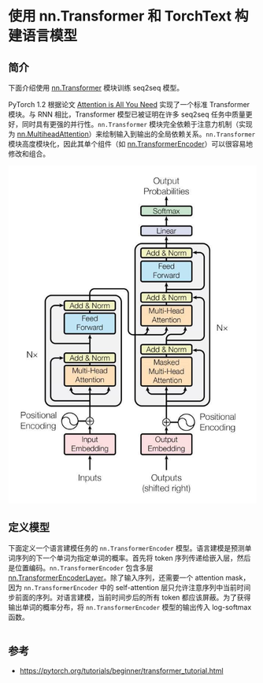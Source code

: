 # 使用 nn.Transformer 和 TorchText 构建语言模型

## 简介

下面介绍使用 [nn.Transformer](https://pytorch.org/docs/stable/generated/torch.nn.Transformer.html) 模块训练 seq2seq 模型。

PyTorch 1.2 根据论文 [Attention is All You Need](https://arxiv.org/pdf/1706.03762.pdf) 实现了一个标准 Transformer 模块。与 RNN 相比，Transformer 模型已被证明在许多 seq2seq 任务中质量更好，同时具有更强的并行性。`nn.Transformer` 模块完全依赖于注意力机制（实现为 [nn.MultiheadAttention](https://pytorch.org/docs/stable/generated/torch.nn.MultiheadAttention.html)）来绘制输入到输出的全局依赖关系。`nn.Transformer` 模块高度模块化，因此其单个组件（如 [nn.TransformerEncoder](https://pytorch.org/docs/stable/generated/torch.nn.TransformerEncoder.html)）可以很容易地修改和组合。

![](images/2022-11-08-18-33-57.png)

## 定义模型

下面定义一个语言建模任务的 `nn.TransformerEncoder` 模型。语言建模是预测单词序列的下一个单词为指定单词的概率。首先将 token 序列传递给嵌入层，然后是位置编码。`nn.TransformerEncoder` 包含多层 [nn.TransformerEncoderLayer](https://pytorch.org/docs/stable/generated/torch.nn.TransformerEncoderLayer.html)。除了输入序列，还需要一个 attention mask，因为 `nn.TransformerEncoder` 中的 self-attention 层只允许注意序列中当前时间步前面的序列。对语言建模，当前时间步后的所有 token 都应该屏蔽。为了获得输出单词的概率分布，将 `nn.TransformerEncoder` 模型的输出传入 log-softmax 函数。

```python

```

## 参考

- https://pytorch.org/tutorials/beginner/transformer_tutorial.html
